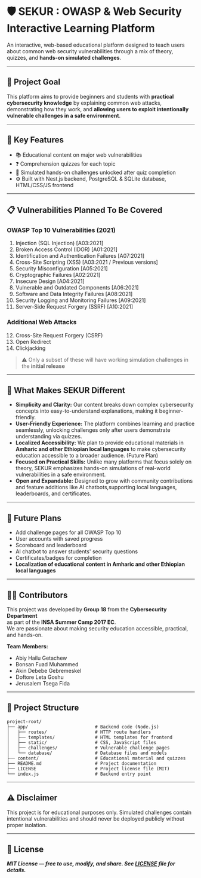 # 🛡️ **SEKUR** : OWASP & Web Security Interactive Learning Platform

An interactive, web-based educational platform designed to teach users about common web security vulnerabilities through a mix of theory, quizzes, and **hands-on simulated challenges**.

---

## 🎯 Project Goal

This platform aims to provide beginners and students with **practical cybersecurity knowledge** by explaining common web attacks, demonstrating how they work, and **allowing users to exploit intentionally vulnerable challenges in a safe environment**. 

---

## 🧩 Key Features

- 📚 Educational content on major web vulnerabilities  
- ❓ Comprehension quizzes for each topic  
- 🧪 Simulated hands-on challenges unlocked after quiz completion  
- ⚙️ Built with Nest.js backend, PostgreSQL & SQLite database, HTML/CSS/JS frontend  

---

## 📋 Vulnerabilities Planned To Be Covered

### OWASP Top 10 Vulnerabilities (2021)

1. Injection (SQL Injection) [A03:2021]  
2. Broken Access Control (IDOR) [A01:2021]  
3. Identification and Authentication Failures [A07:2021]  
4. Cross-Site Scripting (XSS) [A03:2021 / Previous versions]  
5. Security Misconfiguration [A05:2021]  
6. Cryptographic Failures [A02:2021]  
7. Insecure Design [A04:2021]  
8. Vulnerable and Outdated Components [A06:2021]  
9. Software and Data Integrity Failures [A08:2021]  
10. Security Logging and Monitoring Failures [A09:2021]  
11. Server-Side Request Forgery (SSRF) [A10:2021]  

### Additional Web Attacks

12. Cross-Site Request Forgery (CSRF)  
13. Open Redirect  
14. Clickjacking  


> ⚠️ Only a subset of these will have working simulation challenges in the **initial release** 
---

## 🌟 What Makes SEKUR Different

- **Simplicity and Clarity:** Our content breaks down complex cybersecurity concepts into easy-to-understand explanations, making it beginner-friendly.  
- **User-Friendly Experience:** The platform combines learning and practice seamlessly, unlocking challenges only after users demonstrate understanding via quizzes.  
- **Localized Accessibility:** We plan to provide educational materials in **Amharic and other Ethiopian local languages** to make cybersecurity education accessible to a broader audience.  (Future Plan)
- **Focused on Practical Skills:** Unlike many platforms that focus solely on theory, SEKUR emphasizes hands-on simulations of real-world vulnerabilities in a safe environment.  
- **Open and Expandable:** Designed to grow with community contributions and feature additions like AI chatbots,supporting local languages, leaderboards, and certificates. 

---

## 🚀 Future Plans

- Add challenge pages for all OWASP Top 10
- User accounts with saved progress
- Scoreboard and leaderboard
- AI chatbot to answer students' security questions
- Certificates/badges for completion
- **Localization of educational content in Amharic and other Ethiopian local languages** 

---

## 👨‍💻 Contributors

This project was developed by **Group 18** from the **Cybersecurity Department**  
as part of the **INSA Summer Camp 2017 EC**.  
We are passionate about making security education accessible, practical, and hands-on.

**Team Members:**

- Abiy Hailu Getachew  
- Bonsan Fuad Muhammed  
- Akin Debebe Gebremeskel  
- Doftore Leta Goshu  
- Jerusalem Tsega Fida  

---

## 📂 Project Structure

```
project-root/
├── app/                         # Backend code (Node.js)
│   ├── routes/                  # HTTP route handlers
│   ├── templates/               # HTML templates for frontend
│   ├── static/                  # CSS, JavaScript files
│   ├── challenges/              # Vulnerable challenge pages
│   └── database/                # Database files and models
├── content/                     # Educational material and quizzes
├── README.md                    # Project documentation
├── LICENSE                      # Project license file (MIT)
└── index.js                     # Backend entry point
```

---

## ⚠️ Disclaimer

This project is for educational purposes only. Simulated challenges contain intentional vulnerabilities and should never be deployed publicly without proper isolation.

---

## 🧾 License

***MIT License — free to use, modify, and share. See [LICENSE](./LICENSE) file for details.***

